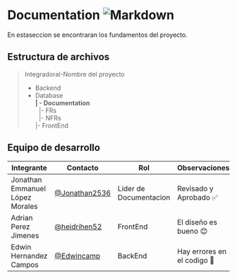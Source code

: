 # Documentation ![Markdown](https://img.shields.io/badge/Made%20with-Narkdown-1f425f.svg)

En estaseccion se encontraran los fundamentos del proyecto.
## Estructura de archivos 
>IntegradoraI-Nombre del proyecto <br>
> - Backend <br>
> - Database <br>
>**| - Documentation**<br>
>&nbsp;&nbsp;|- FRs<br>
>&nbsp;&nbsp;|- NFRs<br>
>|- FrontEnd

## Equipo de desarrollo 
|Integrante|Contacto|Rol|Observaciones|
|----------|--------|---|-------------|
|Jonathan Emmanuel López Morales|[@Jonathan2536](https://github.com/Jonathan2536)|Lider de Documentacion|Revisado y Aprobado ✅|
|Adrian Perez Jimenes|[@heidrihen52](https://github.com/heidrihen52)|FrontEnd|El diseño es bueno 😊|
|Edwin Hernandez Campos|[@Edwincamp](https://github.com/Edwincamp)|BackEnd|Hay errores en el codigo 🔴|

